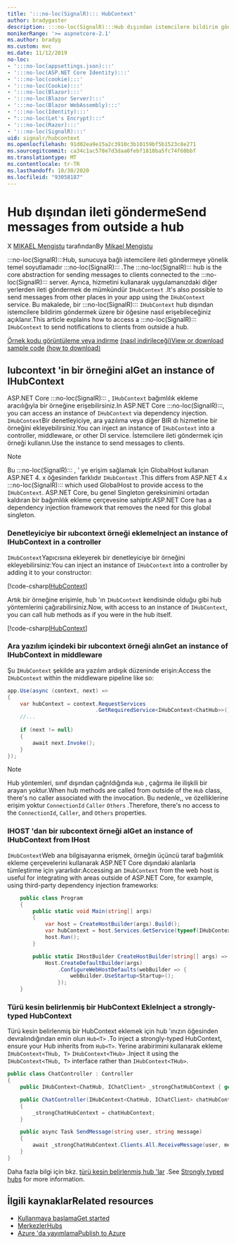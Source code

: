 ```yaml
---
title: ':::no-loc(SignalR)::: HubContext'
author: bradygaster
description: :::no-loc(SignalR):::Hub dışından istemcilere bildirim göndermek için ASP.NET Core hubcontext hizmetini nasıl kullanacağınızı öğrenin.
monikerRange: '>= aspnetcore-2.1'
ms.author: bradyg
ms.custom: mvc
ms.date: 11/12/2019
no-loc:
- ':::no-loc(appsettings.json):::'
- ':::no-loc(ASP.NET Core Identity):::'
- ':::no-loc(cookie):::'
- ':::no-loc(Cookie):::'
- ':::no-loc(Blazor):::'
- ':::no-loc(Blazor Server):::'
- ':::no-loc(Blazor WebAssembly):::'
- ':::no-loc(Identity):::'
- ":::no-loc(Let's Encrypt):::"
- ':::no-loc(Razor):::'
- ':::no-loc(SignalR):::'
uid: signalr/hubcontext
ms.openlocfilehash: 91d02ea9e15a2c3910c3b10159bf5b1523c8e271
ms.sourcegitcommit: ca34c1ac578e7d3daa0febf1810ba5fc74f60bbf
ms.translationtype: MT
ms.contentlocale: tr-TR
ms.lasthandoff: 10/30/2020
ms.locfileid: "93058187"
---
```

# <a name="send-messages-from-outside-a-hub"></a><span data-ttu-id="69f5f-103">Hub dışından ileti gönderme</span><span class="sxs-lookup"><span data-stu-id="69f5f-103">Send messages from outside a hub</span></span>

<span data-ttu-id="69f5f-104">X [MIKAEL Mengistu](https://twitter.com/MikaelM_12) tarafından</span><span class="sxs-lookup"><span data-stu-id="69f5f-104">By [Mikael Mengistu](https://twitter.com/MikaelM_12)</span></span>

<span data-ttu-id="69f5f-105">:::no-loc(SignalR):::Hub, sunucuya bağlı istemcilere ileti göndermeye yönelik temel soyutlamadır :::no-loc(SignalR)::: .</span><span class="sxs-lookup"><span data-stu-id="69f5f-105">The :::no-loc(SignalR)::: hub is the core abstraction for sending messages to clients connected to the :::no-loc(SignalR)::: server.</span></span> <span data-ttu-id="69f5f-106">Ayrıca, hizmetini kullanarak uygulamanızdaki diğer yerlerden ileti göndermek de mümkündür `IHubContext` .</span><span class="sxs-lookup"><span data-stu-id="69f5f-106">It's also possible to send messages from other places in your app using the `IHubContext` service.</span></span> <span data-ttu-id="69f5f-107">Bu makalede, bir :::no-loc(SignalR)::: `IHubContext` hub dışından istemcilere bildirim göndermek üzere bir öğesine nasıl erişebileceğiniz açıklanır.</span><span class="sxs-lookup"><span data-stu-id="69f5f-107">This article explains how to access a :::no-loc(SignalR)::: `IHubContext` to send notifications to clients from outside a hub.</span></span>

<span data-ttu-id="69f5f-108">[Örnek kodu görüntüleme veya indirme](https://github.com/dotnet/AspNetCore.Docs/tree/master/aspnetcore/signalr/hubcontext/sample/) [(nasıl indirileceği)](xref:index#how-to-download-a-sample)</span><span class="sxs-lookup"><span data-stu-id="69f5f-108">[View or download sample code](https://github.com/dotnet/AspNetCore.Docs/tree/master/aspnetcore/signalr/hubcontext/sample/) [(how to download)](xref:index#how-to-download-a-sample)</span></span>

## <a name="get-an-instance-of-ihubcontext"></a><span data-ttu-id="69f5f-109">Iubcontext 'in bir örneğini al</span><span class="sxs-lookup"><span data-stu-id="69f5f-109">Get an instance of IHubContext</span></span>

<span data-ttu-id="69f5f-110">ASP.NET Core :::no-loc(SignalR)::: , `IHubContext` bağımlılık ekleme aracılığıyla bir örneğine erişebilirsiniz.</span><span class="sxs-lookup"><span data-stu-id="69f5f-110">In ASP.NET Core :::no-loc(SignalR):::, you can access an instance of `IHubContext` via dependency injection.</span></span> <span data-ttu-id="69f5f-111">`IHubContext`Bir denetleyiciye, ara yazılıma veya diğer BIR dı hizmetine bir örneğini ekleyebilirsiniz.</span><span class="sxs-lookup"><span data-stu-id="69f5f-111">You can inject an instance of `IHubContext` into a controller, middleware, or other DI service.</span></span> <span data-ttu-id="69f5f-112">İstemcilere ileti göndermek için örneği kullanın.</span><span class="sxs-lookup"><span data-stu-id="69f5f-112">Use the instance to send messages to clients.</span></span>

> [!NOTE]
> <span data-ttu-id="69f5f-113">Bu :::no-loc(SignalR)::: , ' ye erişim sağlamak Için GlobalHost kullanan ASP.NET 4. x öğesinden farklıdır `IHubContext` .</span><span class="sxs-lookup"><span data-stu-id="69f5f-113">This differs from ASP.NET 4.x :::no-loc(SignalR)::: which used GlobalHost to provide access to the `IHubContext`.</span></span> <span data-ttu-id="69f5f-114">ASP.NET Core, bu genel Singleton gereksinimini ortadan kaldıran bir bağımlılık ekleme çerçevesine sahiptir.</span><span class="sxs-lookup"><span data-stu-id="69f5f-114">ASP.NET Core has a dependency injection framework that removes the need for this global singleton.</span></span>

### <a name="inject-an-instance-of-ihubcontext-in-a-controller"></a><span data-ttu-id="69f5f-115">Denetleyiciye bir ıubcontext örneği ekleme</span><span class="sxs-lookup"><span data-stu-id="69f5f-115">Inject an instance of IHubContext in a controller</span></span>

<span data-ttu-id="69f5f-116">`IHubContext`Yapıcısına ekleyerek bir denetleyiciye bir örneğini ekleyebilirsiniz:</span><span class="sxs-lookup"><span data-stu-id="69f5f-116">You can inject an instance of `IHubContext` into a controller by adding it to your constructor:</span></span>

[!code-csharp[IHubContext](hubcontext/sample/Controllers/HomeController.cs?range=12-19,57)]

<span data-ttu-id="69f5f-117">Artık bir örneğine erişimle, hub 'ın `IHubContext` kendisinde olduğu gibi hub yöntemlerini çağırabilirsiniz.</span><span class="sxs-lookup"><span data-stu-id="69f5f-117">Now, with access to an instance of `IHubContext`, you can call hub methods as if you were in the hub itself.</span></span>

[!code-csharp[IHubContext](hubcontext/sample/Controllers/HomeController.cs?range=21-25)]

### <a name="get-an-instance-of-ihubcontext-in-middleware"></a><span data-ttu-id="69f5f-118">Ara yazılım içindeki bir ıubcontext örneği alın</span><span class="sxs-lookup"><span data-stu-id="69f5f-118">Get an instance of IHubContext in middleware</span></span>

<span data-ttu-id="69f5f-119">Şu `IHubContext` şekilde ara yazılım ardışık düzeninde erişin:</span><span class="sxs-lookup"><span data-stu-id="69f5f-119">Access the `IHubContext` within the middleware pipeline like so:</span></span>

```csharp
app.Use(async (context, next) =>
{
    var hubContext = context.RequestServices
                            .GetRequiredService<IHubContext<ChatHub>>();
    //...
    
    if (next != null)
    {
        await next.Invoke();
    }
});
```

> [!NOTE]
> <span data-ttu-id="69f5f-120">Hub yöntemleri, sınıf dışından çağrıldığında `Hub` , çağırma ile ilişkili bir arayan yoktur.</span><span class="sxs-lookup"><span data-stu-id="69f5f-120">When hub methods are called from outside of the `Hub` class, there's no caller associated with the invocation.</span></span> <span data-ttu-id="69f5f-121">Bu nedenle,, ve özelliklerine erişim yoktur `ConnectionId` `Caller` `Others` .</span><span class="sxs-lookup"><span data-stu-id="69f5f-121">Therefore, there's no access to the `ConnectionId`, `Caller`, and `Others` properties.</span></span>

### <a name="get-an-instance-of-ihubcontext-from-ihost"></a><span data-ttu-id="69f5f-122">IHOST 'dan bir ıubcontext örneği al</span><span class="sxs-lookup"><span data-stu-id="69f5f-122">Get an instance of IHubContext from IHost</span></span>

<span data-ttu-id="69f5f-123">`IHubContext`Web ana bilgisayarına erişmek, örneğin üçüncü taraf bağımlılık ekleme çerçevelerini kullanarak ASP.NET Core dışındaki alanlarla tümleştirme için yararlıdır:</span><span class="sxs-lookup"><span data-stu-id="69f5f-123">Accessing an `IHubContext` from the web host is useful for integrating with areas outside of ASP.NET Core, for example, using third-party dependency injection frameworks:</span></span>

```csharp
    public class Program
    {
        public static void Main(string[] args)
        {
            var host = CreateHostBuilder(args).Build();
            var hubContext = host.Services.GetService(typeof(IHubContext<ChatHub>));
            host.Run();
        }

        public static IHostBuilder CreateHostBuilder(string[] args) =>
            Host.CreateDefaultBuilder(args)
                .ConfigureWebHostDefaults(webBuilder => {
                    webBuilder.UseStartup<Startup>();
                });
    }
```

### <a name="inject-a-strongly-typed-hubcontext"></a><span data-ttu-id="69f5f-124">Türü kesin belirlenmiş bir HubContext Ekle</span><span class="sxs-lookup"><span data-stu-id="69f5f-124">Inject a strongly-typed HubContext</span></span>

<span data-ttu-id="69f5f-125">Türü kesin belirlenmiş bir HubContext eklemek için hub 'ınızın öğesinden devralındığından emin olun `Hub<T>` .</span><span class="sxs-lookup"><span data-stu-id="69f5f-125">To inject a strongly-typed HubContext, ensure your Hub inherits from `Hub<T>`.</span></span> <span data-ttu-id="69f5f-126">Yerine arabirimini kullanarak ekleme `IHubContext<THub, T>` `IHubContext<THub>` .</span><span class="sxs-lookup"><span data-stu-id="69f5f-126">Inject it using the `IHubContext<THub, T>` interface rather than `IHubContext<THub>`.</span></span>

```csharp
public class ChatController : Controller
{
    public IHubContext<ChatHub, IChatClient> _strongChatHubContext { get; }

    public ChatController(IHubContext<ChatHub, IChatClient> chatHubContext)
    {
        _strongChatHubContext = chatHubContext;
    }

    public async Task SendMessage(string user, string message)
    {
        await _strongChatHubContext.Clients.All.ReceiveMessage(user, message);
    }
}
```

<span data-ttu-id="69f5f-127">Daha fazla bilgi için bkz. [türü kesin belirlenmiş hub 'lar](xref:signalr/hubs#strongly-typed-hubs) .</span><span class="sxs-lookup"><span data-stu-id="69f5f-127">See [Strongly typed hubs](xref:signalr/hubs#strongly-typed-hubs) for more information.</span></span>

## <a name="related-resources"></a><span data-ttu-id="69f5f-128">İlgili kaynaklar</span><span class="sxs-lookup"><span data-stu-id="69f5f-128">Related resources</span></span>

* [<span data-ttu-id="69f5f-129">Kullanmaya başlama</span><span class="sxs-lookup"><span data-stu-id="69f5f-129">Get started</span></span>](xref:tutorials/signalr)
* [<span data-ttu-id="69f5f-130">Merkezler</span><span class="sxs-lookup"><span data-stu-id="69f5f-130">Hubs</span></span>](xref:signalr/hubs)
* [<span data-ttu-id="69f5f-131">Azure 'da yayımlama</span><span class="sxs-lookup"><span data-stu-id="69f5f-131">Publish to Azure</span></span>](xref:signalr/publish-to-azure-web-app)
